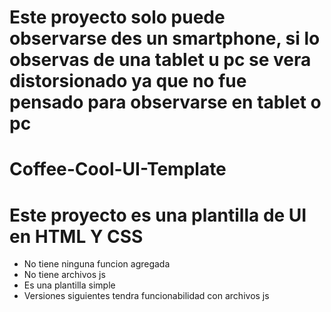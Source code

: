 # Este proyecto solo puede observarse des un smartphone, si lo observas de una tablet u pc se vera distorsionado ya que no fue pensado para observarse en tablet o pc
# Coffee-Cool-UI-Template
# Este proyecto es una plantilla de UI en HTML Y CSS
- No tiene ninguna funcion agregada
- No tiene archivos js
- Es una plantilla simple
- Versiones siguientes tendra funcionabilidad con archivos js

